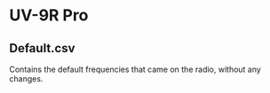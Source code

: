# UV-9R Pro

## Default.csv

Contains the default frequencies that came on the radio, without any changes.
